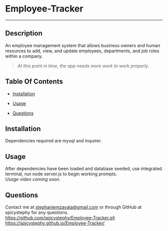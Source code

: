 # Employee-Tracker

---
## Description
An employee management system that allows business owners and human resources to add, view, and update employees, departments, and job roles within a company.

>*At this point in time, the app needs more work to work properly.*


 
## Table Of Contents
    
 * [Installation](#installation)

 * [Usage](#usage)

 * [Questions](#questions)
 
## Installation
Dependencies required are mysql and inquirer.


## Usage
After dependencies have been loaded and database seeded, use integrated terminal, run node server.js to begin working prompts.\
*Usage video coming soon.*


## Questions
Contact me at stephaniemzavala@gmail.com or through GitHub at spicystephy for any questions.
<br>https://github.com/spicystephy/Employee-Tracker.git
<br>https://spicystephy.github.io/Employee-Tracker/
